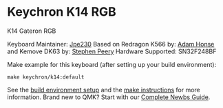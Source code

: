 # Keychron K14 RGB

K14 Gateron RGB

Keyboard Maintainer: [Jpe230](https://github.com/Jpe230)
Based on Redragon K566 by: [Adam Honse](https://github.com/CalcProgrammer1) and Kemove DK63 by: [Stephen Peery](https://github.com/smp4488)
Hardware Supported: SN32F248BF

Make example for this keyboard (after setting up your build environment):

    make keychron/k14:default

See the [build environment setup](https://docs.qmk.fm/#/getting_started_build_tools) and the [make instructions](https://docs.qmk.fm/#/getting_started_make_guide) for more information. Brand new to QMK? Start with our [Complete Newbs Guide](https://docs.qmk.fm/#/newbs).
